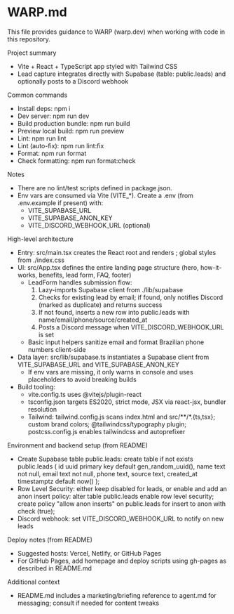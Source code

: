 # WARP.md

This file provides guidance to WARP (warp.dev) when working with code in this repository.

Project summary
- Vite + React + TypeScript app styled with Tailwind CSS
- Lead capture integrates directly with Supabase (table: public.leads) and optionally posts to a Discord webhook

Common commands
- Install deps: npm i
- Dev server: npm run dev
- Build production bundle: npm run build
- Preview local build: npm run preview
- Lint: npm run lint
- Lint (auto-fix): npm run lint:fix
- Format: npm run format
- Check formatting: npm run format:check

Notes
- There are no lint/test scripts defined in package.json.
- Env vars are consumed via Vite (VITE_*). Create a .env (from .env.example if present) with:
  - VITE_SUPABASE_URL
  - VITE_SUPABASE_ANON_KEY
  - VITE_DISCORD_WEBHOOK_URL (optional)

High-level architecture
- Entry: src/main.tsx creates the React root and renders <App />; global styles from ./index.css
- UI: src/App.tsx defines the entire landing page structure (hero, how-it-works, benefits, lead form, FAQ, footer)
  - LeadForm handles submission flow:
    1) Lazy-imports Supabase client from ./lib/supabase
    2) Checks for existing lead by email; if found, only notifies Discord (marked as duplicate) and returns success
    3) If not found, inserts a new row into public.leads with name/email/phone/source/created_at
    4) Posts a Discord message when VITE_DISCORD_WEBHOOK_URL is set
  - Basic input helpers sanitize email and format Brazilian phone numbers client-side
- Data layer: src/lib/supabase.ts instantiates a Supabase client from VITE_SUPABASE_URL and VITE_SUPABASE_ANON_KEY
  - If env vars are missing, it only warns in console and uses placeholders to avoid breaking builds
- Build tooling:
  - vite.config.ts uses @vitejs/plugin-react
  - tsconfig.json targets ES2020, strict mode, JSX via react-jsx, bundler resolution
  - Tailwind: tailwind.config.js scans index.html and src/**/*.{ts,tsx}; custom brand colors; @tailwindcss/typography plugin; postcss.config.js enables tailwindcss and autoprefixer

Environment and backend setup (from README)
- Create Supabase table public.leads:
  create table if not exists public.leads (
    id uuid primary key default gen_random_uuid(),
    name text not null,
    email text not null,
    phone text,
    source text,
    created_at timestamptz default now()
  );
- Row Level Security: either keep disabled for leads, or enable and add an anon insert policy:
  alter table public.leads enable row level security;
  create policy "allow anon inserts" on public.leads for insert to anon with check (true);
- Discord webhook: set VITE_DISCORD_WEBHOOK_URL to notify on new leads

Deploy notes (from README)
- Suggested hosts: Vercel, Netlify, or GitHub Pages
- For GitHub Pages, add homepage and deploy scripts using gh-pages as described in README.md

Additional context
- README.md includes a marketing/briefing reference to agent.md for messaging; consult if needed for content tweaks

